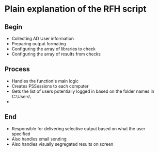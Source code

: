 # Plain explanation of the RFH script

## Begin
- Collecting AD User information
- Preparing output formating
- Configuring the array of libraries to check
- Configuring the array of results from checks

## Process
- Handles the function's main logic
- Creates PSSessions to each computer
- Gets the list of users potentially logged in based on the folder names in C:\Users\
- 

## End
- Responsible for delivering selective output based on what the user specified
- Also handles email sending
- Also handles visually segregated results on screen

